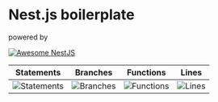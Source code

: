 # Nest.js boilerplate

powered by

[![Awesome NestJS](https://img.shields.io/badge/Awesome-NestJS-blue.svg?longCache=true&style=flat-square)](https://github.com/juliandavidmr/awesome-nestjs)

 Statements | Branches | Functions | Lines |
| -----------|----------|-----------|-------|
| ![Statements](https://img.shields.io/badge/Coverage-25.07%25-red.svg "Make me better!") | ![Branches](https://img.shields.io/badge/Coverage-7.5%25-red.svg "Make me better!") | ![Functions](https://img.shields.io/badge/Coverage-5.69%25-red.svg "Make me better!") | ![Lines](https://img.shields.io/badge/Coverage-24.03%25-red.svg "Make me better!") |